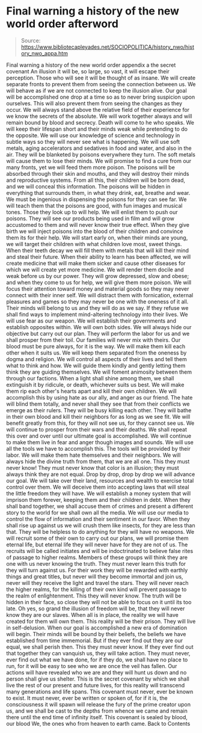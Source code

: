 # Final warning a history of the new world order afterword

> Source: https://www.bibliotecapleyades.net/SOCIOPOLITICA/history_nwo/history_nwo_appa.htm

Final warning
a history of the new world order
appendix a
the secret covenant
An illusion it will be, so large, so vast, it will escape their perception. Those who will see it will be thought of as insane. We will create separate fronts to prevent them from seeing the connection between us. We will behave as if we are not connected to keep the illusion alive. Our goal will be accomplished one drop at a time so as to never bring suspicion upon ourselves. This will also prevent them from seeing the changes as they occur. We will always stand above the relative field of their experience for we know the secrets of the absolute. We will work together always and will remain bound by blood and secrecy. Death will come to he who speaks. We will keep their lifespan short and their minds weak while pretending to do the opposite. We will use our knowledge of science and technology in subtle ways so they will never see what is happening. We will use soft metals, aging accelerators and sedatives in food and water, and also in the air. They will be blanketed by poisons everywhere they turn. The soft metals will cause them to lose their minds. We will promise to find a cure from our many fronts, yet we will feed them more poison. The poisons will be absorbed through their skin and mouths, and they will destroy their minds and reproductive systems. From all this, their children will be born dead, and we will conceal this information. The poisons will be hidden in everything that surrounds them, in what they drink, eat, breathe and wear. We must be ingenious in dispensing the poisons for they can see far. We will teach them that the poisons are good, with fun images and musical tones. Those they look up to will help. We will enlist them to push our poisons. They will see our products being used in film and will grow accustomed to them and will never know their true effect. When they give birth we will inject poisons into the blood of their children and convince them its for their help. We will start early on, when their minds are young, we will target their children with what children love most, sweet things. When their teeth decay we will fill them with metals that will kill their mind and steal their future. When their ability to learn has been affected, we will create medicine that will make them sicker and cause other diseases for which we will create yet more medicine. We will render them docile and weak before us by our power. They will grow depressed, slow and obese; and when they come to us for help, we will give them more poison. We will focus their attention toward money and material goods so they may never connect with their inner self. We will distract them with fornication, external pleasures and games so they may never be one with the oneness of it all. Their minds will belong to us and they will do as we say. If they refuse we shall find ways to implement mind-altering technology into their lives. We will use fear as our weapon. We will establish their governments and establish opposites within. We will own both sides. We will always hide our objective but carry out our plan. They will perform the labor for us and we shall prosper from their toil. Our families will never mix with theirs. Our blood must be pure always, for it is the way. We will make them kill each other when it suits us. We will keep them separated from the oneness by dogma and religion. We will control all aspects of their lives and tell them what to think and how. We will guide them kindly and gently letting them think they are guiding themselves. We will foment animosity between them through our factions. When a light shall shine among them, we shall extinguish it by ridicule, or death, whichever suits us best. We will make them rip each other's hearts apart and kill their own children. We will accomplish this by using hate as our ally, and anger as our friend. The hate will blind them totally, and never shall they see that from their conflicts we emerge as their rulers. They will be busy killing each other. They will bathe in their own blood and kill their neighbors for as long as we see fit. We will benefit greatly from this, for they will not see us, for they cannot see us. We will continue to prosper from their wars and their deaths. We shall repeat this over and over until our ultimate goal is accomplished. We will continue to make them live in fear and anger though images and sounds. We will use all the tools we have to accomplish this. The tools will be provided by their labor. We will make them hate themselves and their neighbors. We will always hide the divine truth from them, that we are all one. This they must never know! They must never know that color is an illusion; they must always think they are not equal. Drop by drop, drop by drop we will advance our goal. We will take over their land, resources and wealth to exercise total control over them. We will deceive them into accepting laws that will steal the little freedom they will have. We will establish a money system that will imprison them forever, keeping them and their children in debt. When they shall band together, we shall accuse them of crimes and present a different story to the world for we shall own all the media. We will use our media to control the flow of information and their sentiment in our favor. When they shall rise up against us we will crush them like insects, for they are less than that. They will be helpless to do anything for they will have no weapons. We will recruit some of their own to carry out our plans, we will promise them eternal life, but eternal life they will never have for they are not of us. The recruits will be called initiates and will be indoctrinated to believe false rites of passage to higher realms. Members of these groups will think they are one with us never knowing the truth. They must never learn this truth for they will turn against us. For their work they will be rewarded with earthly things and great titles, but never will they become immortal and join us, never will they receive the light and travel the stars. They will never reach the higher realms, for the killing of their own kind will prevent passage to the realm of enlightenment. This they will never know. The truth will be hidden in their face, so close they will not be able to focus on it until its too late. Oh yes, so grand the illusion of freedom will be, that they will never know they are our slaves. When all is in place, the reality we will have created for them will own them. This reality will be their prison. They will live in self-delusion. When our goal is accomplished a new era of domination will begin. Their minds will be bound by their beliefs, the beliefs we have established from time immemorial. But if they ever find out they are our equal, we shall perish then. This they must never know. If they ever find out that together they can vanquish us, they will take action. They must never, ever find out what we have done, for if they do, we shall have no place to run, for it will be easy to see who we are once the veil has fallen. Our actions will have revealed who we are and they will hunt us down and no person shall give us shelter. This is the secret covenant by which we shall live the rest of our present and future lives, for this reality will transcend many generations and life spans.
This covenant must never, ever be known to exist. It must never, ever be written or spoken of, for if it is, the consciousness it will spawn will release the fury of the prime creator upon us, and we shall be cast to the depths from whence we came and remain there until the end time of infinity itself. This covenant is sealed by blood, our blood We, the ones who from heaven to earth came.
Back to Contents
